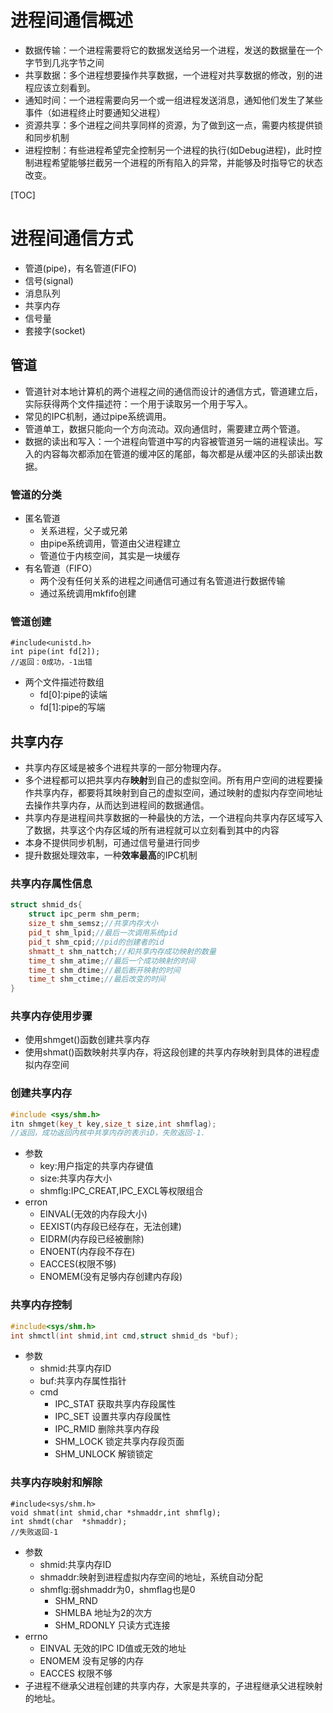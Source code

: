 ﻿# 进程间通信概述
* 数据传输：一个进程需要将它的数据发送给另一个进程，发送的数据量在一个字节到几兆字节之间
* 共享数据：多个进程想要操作共享数据，一个进程对共享数据的修改，别的进程应该立刻看到。
* 通知时间：一个进程需要向另一个或一组进程发送消息，通知他们发生了某些事件（如进程终止时要通知父进程）
* 资源共享：多个进程之间共享同样的资源，为了做到这一点，需要内核提供锁和同步机制
* 进程控制：有些进程希望完全控制另一个进程的执行(如Debug进程)，此时控制进程希望能够拦截另一个进程的所有陷入的异常，并能够及时指导它的状态改变。

[TOC]
# 进程间通信方式
* 管道(pipe)，有名管道(FIFO)
* 信号(signal)
* 消息队列
* 共享内存
* 信号量
* 套接字(socket)

## 管道
* 管道针对本地计算机的两个进程之间的通信而设计的通信方式，管道建立后，实际获得两个文件描述符：一个用于读取另一个用于写入。
* 常见的IPC机制，通过pipe系统调用。
* 管道单工，数据只能向一个方向流动。双向通信时，需要建立两个管道。
* 数据的读出和写入：一个进程向管道中写的内容被管道另一端的进程读出。写入的内容每次都添加在管道的缓冲区的尾部，每次都是从缓冲区的头部读出数据。
### 管道的分类
* 匿名管道
    * 关系进程，父子或兄弟
    * 由pipe系统调用，管道由父进程建立
    * 管道位于内核空间，其实是一块缓存
* 有名管道（FIFO）
    * 两个没有任何关系的进程之间通信可通过有名管道进行数据传输
    * 通过系统调用mkfifo创建
### 管道创建

```
#include<unistd.h>
int pipe(int fd[2]);
//返回：0成功，-1出错
```
* 两个文件描述符数组
    * fd[0]:pipe的读端
    * fd[1]:pipe的写端


## 共享内存
* 共享内存区域是被多个进程共享的一部分物理内存。
* 多个进程都可以把共享内存**映射**到自己的虚拟空间。所有用户空间的进程要操作共享内存，都要将其映射到自己的虚拟空间，通过映射的虚拟内存空间地址去操作共享内存，从而达到进程间的数据通信。
* 共享内存是进程间共享数据的一种最快的方法，一个进程向共享内存区域写入了数据，共享这个内存区域的所有进程就可以立刻看到其中的内容
* 本身不提供同步机制，可通过信号量进行同步
* 提升数据处理效率，一种**效率最高**的IPC机制
### 共享内存属性信息
```C++
struct shmid_ds{
    struct ipc_perm shm_perm;
    size_t shm_semsz;//共享内存大小   
    pid_t shm_lpid;//最后一次调用系统pid
    pid_t shm_cpid;//pid的创建者的id
    shmatt_t shm_nattch;//和共享内存成功映射的数量
    time_t shm_atime;//最后一个成功映射的时间
    time_t shm_dtime;//最后断开映射的时间
    time_t shm_ctime;//最后改变的时间
}
```
### 共享内存使用步骤
* 使用shmget()函数创建共享内存
* 使用shmat()函数映射共享内存，将这段创建的共享内存映射到具体的进程虚拟内存空间

### 创建共享内存
```C++
#include <sys/shm.h>
itn shmget(key_t key,size_t size,int shmflag);
//返回，成功返回内核中共享内存的表示iD，失败返回-1.
```
* 参数
    * key:用户指定的共享内存键值
    * size:共享内存大小
    * shmflg:IPC_CREAT,IPC_EXCL等权限组合
* erron
    * EINVAL(无效的内存段大小)
    * EEXIST(内存段已经存在，无法创建)
    * EIDRM(内存段已经被删除)
    * ENOENT(内存段不存在)
    * EACCES(权限不够)
    * ENOMEM(没有足够内存创建内存段)

### 共享内存控制
```C++
#include<sys/shm.h>
int shmctl(int shmid,int cmd,struct shmid_ds *buf);
```
* 参数
    * shmid:共享内存ID
    * buf:共享内存属性指针
    * cmd
        * IPC_STAT 获取共享内存段属性
        * IPC_SET 设置共享内存段属性
        * IPC_RMID 删除共享内存段
        * SHM_LOCK 锁定共享内存段页面
        * SHM_UNLOCK 解锁锁定

### 共享内存映射和解除
```
#include<sys/shm.h>
void shmat(int shmid,char *shmaddr,int shmflg);
int shmdt(char  *shmaddr);
//失败返回-1
```
* 参数
    * shmid:共享内存ID
    * shmaddr:映射到进程虚拟内存空间的地址，系统自动分配
    * shmflg:弱shmaddr为0，shmflag也是0
        * SHM_RND
        * SHMLBA 地址为2的次方
        * SHM_RDONLY 只读方式连接
* errno
    * EINVAL 无效的IPC ID值或无效的地址
    * ENOMEM 没有足够的内存
    * EACCES 权限不够
* 子进程不继承父进程创建的共享内存，大家是共享的，子进程继承父进程映射的地址。